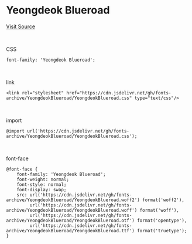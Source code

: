 # Yeongdeok Blueroad

[Visit Source](https://www.yd.go.kr/?page_id=120264)

&nbsp;

CSS

```
font-family: 'Yeongdeok Blueroad';
```

&nbsp;

link

```
<link rel="stylesheet" href="https://cdn.jsdelivr.net/gh/fonts-archive/YeongdeokBlueroad/YeongdeokBlueroad.css" type="text/css"/>
```

&nbsp;

import

```
@import url('https://cdn.jsdelivr.net/gh/fonts-archive/YeongdeokBlueroad/YeongdeokBlueroad.css');
```

&nbsp;

font-face

```
@font-face {
    font-family: 'Yeongdeok Blueroad';
    font-weight: normal;
    font-style: normal;
    font-display: swap;
    src: url('https://cdn.jsdelivr.net/gh/fonts-archive/YeongdeokBlueroad/YeongdeokBlueroad.woff2') format('woff2'),
         url('https://cdn.jsdelivr.net/gh/fonts-archive/YeongdeokBlueroad/YeongdeokBlueroad.woff') format('woff'),
         url('https://cdn.jsdelivr.net/gh/fonts-archive/YeongdeokBlueroad/YeongdeokBlueroad.otf') format('opentype'),
         url('https://cdn.jsdelivr.net/gh/fonts-archive/YeongdeokBlueroad/YeongdeokBlueroad.ttf') format('truetype');
}
```
